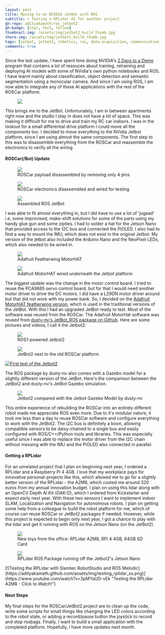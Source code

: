 ```yaml
---
layout: post
title: Moving to an NVIDIA JetBot with ROS
subtitle: + Testing a RPLidar A2 for another project
gh-repo: adityakamath/ros_jetbot2
gh-badge: [star, fork, follow]
thumbnail-img: /assets/img/jetbot2_build_thumb.jpg
share-img: /assets/img/jetbot2_build_thumb.jpg
tags: [jetbot, jetbot2, robotics, ros, data-acquisition, communication, electronics, software, design, build]
comments: true
---
```


Since the last update, I have spent time doing NVIDIA's [2 Days to a Demo](https://developer.nvidia.com/embedded/twodaystoademo) program that contains a lot of resouces about training, retraining and deploying AI models with some of NVidia's own python notebooks and ROS. I have learnt mainly about classification, object detection and semantic segmentation using a monocular camera. And since I am using ROS, I am now able to integrate any of these AI applications with the rest of the ROSCar platform. 

<figure class="aligncenter">
	<img src="https://adityakamath.github.com/assets/img/roscar_inhand.png" />
</figure>

This brings me to the JetBot. Unfortunately, I am in between apartments right now and the studio I stay in does not have a lot of space. This was making it difficult for me to drive and train my RC car indoors. I was in the lookout for a small differential drive platform I could move all the components too. I decided to move everything to the NVidia Jetbot platform, since I am using almost the same components. The first step to this was to disassemble everything from the ROSCar and reassemble the electronics to verify all the wiring. 

#### ROSCar(/Bot) Update

<figure class="aligncenter">
	<img src="https://adityakamath.github.com/assets/img/roscar_chassis_removed.jpg" />
	<figcaption>ROSCar payload disassembled by removing only 4 pins</figcaption>
</figure>

<figure class="aligncenter">
	<img src="https://adityakamath.github.com/assets/img/roscar_electronics.jpg" />
	<figcaption>ROSCar electronics disassembled and wired for testing</figcaption>
</figure>

<figure class="aligncenter">
	<img src="https://adityakamath.github.com/assets/img/jetbot2_assembled_temp.jpg" />
	<figcaption>Assembled ROS JetBot</figcaption>
</figure>

I was able to fit almost everything in, but I did have to use a lot of 'jugaad' i.e, some improvised, make-shift solutions for some of the parts using my handy glue gun and some zipties. I had to solder a hat for the Jetson Nano that provided access to the I2C bus and connected the PiOLED. I also had to find a way to mount the IMU, which does not exist in the original Jetbot. My version of the jetbot also included the Arduino Nano and the NeoPixel LEDs, which also needed to be wired in. 

<figure class="aligncenter">
	<img src="https://adityakamath.github.com/assets/img/jetbot2_motorhat.jpg" />
	<figcaption>Adafruit Featherwing MotorHAT</figcaption>
</figure>

<figure class="aligncenter">
	<img src="https://adityakamath.github.com/assets/img/jetbot2_motorhat_wired.jpg" />
	<figcaption>Adafruit MotorHAT wired underneath the Jetbot platform</figcaption>
</figure>

The biggest update was the change in the motor control board. I tried to reuse the PCA9685 servo control board, but for that I would need another motor driver to drive the DC motors. I did have a L29DN motor driver around but that did not work with my power bank.  So, I decided on the [Adafruit MotorHAT featherwing version](https://www.adafruit.com/product/2927), which is used in the traditional versions of the JetBot. With this I had an upgraded JetBot ready to test. Most of the software was reused from the ROSCar. The Adafruit MotorHat software was reused from [dusty-nv's JetBot_ROS package on Github](https://github.com/dusty-nv/jetbot_ros). Here are some pictures and videos, I call it the Jetbot2:

<figure class="aligncenter">
	<img src="https://adityakamath.github.com/assets/img/jetbot2_inhand.jpg" />
	<figcaption>ROS1-powered Jetbot2</figcaption>
</figure>

<figure class="aligncenter">
	<img src="https://adityakamath.github.com/assets/img/jetbot2_vs_roscar.jpg" />
	<figcaption>JetBot2 next to the old ROSCar platform</figcaption>
</figure>

[![First test of the Jetbot2](https://adityakamath.github.com/assets/img/jetbot2_first_ss.png)](https://www.youtube.com/watch?v=QPyIpB4Qv88 "First test of the Jetbot2 - Click to Watch!")

The ROS package by dusty-nv also comes with a Gazebo model for a slightly different version of the JetBot. Here's the comparison between the JetBot2 and dusty-nv's JetBot Gazebo simulation. 

<figure class="aligncenter">
	<img src="https://adityakamath.github.com/assets/img/jetbot2_vs_gazebo.jpg" />
	<figcaption>Jetbot2 compared with the Jetbot Gazebo Model by dusty-nv</figcaption>
</figure>

This entire experience of rebuilding the ROSCar into an entirely different robot made me appreciate ROS even more. Due to it's modular nature, it took me less than a day to reuse ROSCar software and configure everything to work with the JetBot2. The I2C bus is definitely a boon, allowing compatible sensors to be daisy-chained to a single bus and easily configured with ROS/C++/Python tools and libraries. This was especially useful since I was able to replace the motor driver from the I2C chain without messing with the IMU and the PiOLED also connected in parallel. 

#### Getting a RPLidar

For an unrelated project that I plan on beginning next year, I ordered a RPLidar and a Raspberry Pi 4 4GB. I love that my workplace pays for innovative personal-projects like this, which allowed me to go for a slightly better version of the RPLidar - the A2M8, which costed me around 320 euros from my annual innovation budget. I plan on using this lidar along with an OpenCV Depth AI Kit (OAK-D), which I ordered from Kickstarter and expect early next year. With these two sensors I want to implement indoor SLAM, Localization and Navigation for autonomous robots. I plan on getting some help from a colleague to build the robot platform for me, which of course can reuse ROSCar or JetBot2 packages if needed. However, while this project is expected to begin only next year, I got a chance to play with the lidar and get it running with ROS on the Jetson Nano (on the JetBot2). 

<figure class="aligncenter">
	<img src="https://adityakamath.github.com/assets/img/rplidar_with_rpi4.jpg" />
	<figcaption>New toys from the office: RPLidar A2M8, RPi 4 4GB, 64GB SD Card</figcaption>
</figure>

<figure class="aligncenter">
	<img src="https://adityakamath.github.com/assets/img/rplidar_with_jetbot2.jpg" />
	<figcaption>RPLidar ROS Package running off the Jetbot2's Jetson Nano</figcaption>
</figure>

<insert lidar video>
[![Testing the RPLidar with Slamtec RobotStudio and ROS Melodic](https://adityakamath.github.com/assets/img/testing_rplidar_ss.png)](https://www.youtube.com/watch?v=3pMYaUD-vEk "Testing the RPLidar A2M8 - Click to Watch!")

#### Next Steps

My final steps for the ROSCar/JetBot2 project are to clean up the code, write some scripts for small things like changing the LED colors according to the robot state, or adding a record/pause button the joystick to record and stop rosbags. Finally, I want to build a small application with the completed platform. Hopefully, I have more updates next month. 
